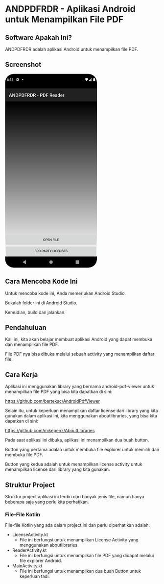 # ANDPDFRDR - Aplikasi Android untuk Menampilkan File PDF

## Software Apakah Ini?

ANDPDFRDR adalah aplikasi Android untuk menampilkan file PDF.

## Screenshot

![ScreenShot](.readme-assets/ANDPDFRDR-Screenshot_20220829_203556.png?raw=true)

## Cara Mencoba Kode Ini

Untuk mencoba kode ini, Anda memerlukan Android Studio.

Bukalah folder ini di Android Studio.

Kemudian, build dan jalankan.

## Pendahuluan

Kali ini, kita akan belajar membuat aplikasi Android yang dapat membuka dan menampilkan file PDF.

File PDF nya bisa dibuka melalui sebuah activity yang menampilkan daftar file.

## Cara Kerja

Aplikasi ini menggunakan library yang bernama android-pdf-viewer untuk menampilkan file PDF yang bisa kita dapatkan di sini:

https://github.com/barteksc/AndroidPdfViewer

Selain itu, untuk keperluan menampilkan daftar license dari library yang kita gunakan dalam aplikasi ini, kita menggunakan aboutlibraries, yang bisa kita dapatkan di sini:

https://github.com/mikepenz/AboutLibraries

Pada saat aplikasi ini dibuka, aplikasi ini menampilkan dua buah button.

Button yang pertama adalah untuk membuka file explorer untuk memilih dan membuka file PDF.

Button yang kedua adalah untuk menampilkan license activity untuk menampilkan license dari library yang kita gunakan.

## Struktur Project

Struktur project aplikasi ini terdiri dari banyak jenis file, namun hanya beberapa saja yang perlu kita perhatikan.

### File-File Kotlin

File-file Kotlin yang ada dalam project ini dan perlu diperhatikan adalah:

- LicenseActivity.kt
	- File ini berfungsi untuk menampilkan License Activity yang menggunakan aboutlibraries.
- ReaderActivity.kt
	- File ini berfungsi untuk menampilkan file PDF yang didapat melalui file explorer Android.
- MainActivity.kt
	- File ini berfungsi untuk menampilkan dua buah Button untuk keperluan tadi.
	
